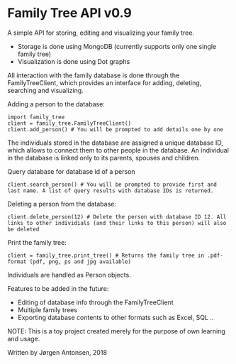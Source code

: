 # Family Tree API v0.9

A simple API for storing, editing and visualizing your family tree.

- Storage is done using MongoDB (currently supports only one single family tree)
- Visualization is done using Dot graphs

All interaction with the family database is done through the FamilyTreeClient, which provides an interface for adding, deleting, searching and visualizing. 

Adding a person to the database:
```
import family_tree
client = family_tree.FamilyTreeClient()
client.add_person() # You will be prompted to add details one by one
```
The individuals stored in the database are assigned a unique database ID, which allows to connect them to other people in the database. An individual in the database is linked only to its parents, spouses and children.

Query database for database id of a person
```
client.search_person() # You will be prompted to provide first and last name. A list of query results with database IDs is returned.
```

Deleting a person from the database:
```
client.delete_person(12) # Delete the person with database ID 12. All links to other individials (and their links to this person) will also be deleted
```

Print the family tree:
```
client = family_tree.print_tree() # Returns the family tree in .pdf-format (pdf, png, ps and jpg available)
```

Individuals are handled as Person objects.

Features to be added in the future:
- Editing of database info through the FamilyTreeClient
- Multiple family trees
- Exporting database contents to other formats such as Excel, SQL ..


NOTE: This is a toy project created merely for the purpose of own learning and usage.

Written by Jørgen Antonsen, 2018
